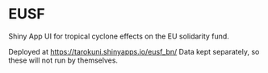 # EUSF
Shiny App UI for tropical cyclone effects on the EU solidarity fund.

Deployed at https://tarokuni.shinyapps.io/eusf_bn/
Data kept separately, so these will not run by themselves.
